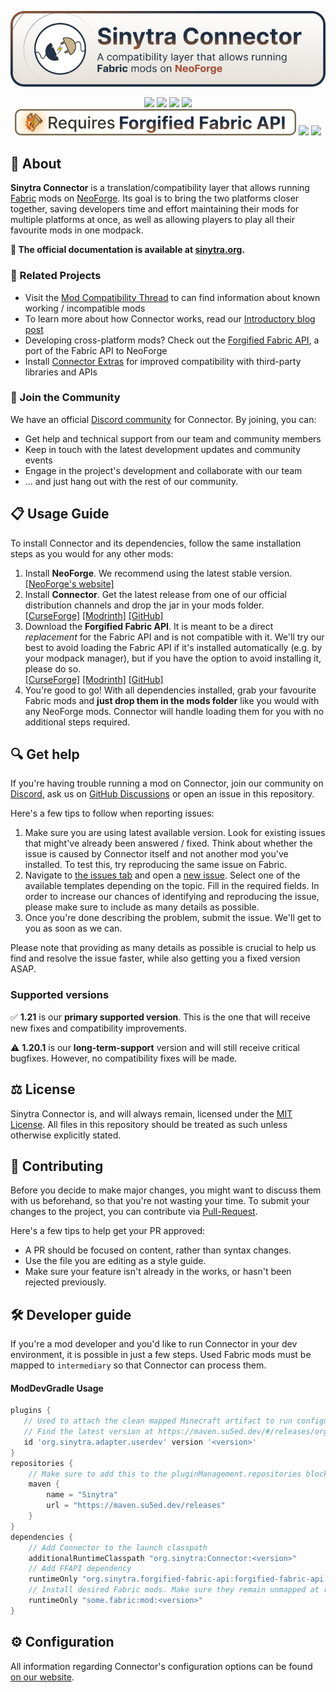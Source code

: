 <p align="center">
  <img src="https://raw.githubusercontent.com/Sinytra/.github/main/art/connector_banner_small.png">
</p>
<p align="center">
  <a href="https://github.com/Sinytra/Connector/actions/workflows/build.yml"><img src="https://github.com/Sinytra/Connector/actions/workflows/build.yml/badge.svg"></a>
  <a href="https://github.com/Sinytra/Connector/releases/latest"><img src="https://img.shields.io/github/v/release/Sinytra/Connector?style=flat&label=Release&include_prereleases&sort=semver"></a>
  <a href="https://legacy.curseforge.com/minecraft/mc-mods/sinytra-connector"><img src="https://cf.way2muchnoise.eu/title/sinytra-connector.svg"></a>
  <a href="https://modrinth.com/mod/connector"><img src="https://img.shields.io/modrinth/dt/u58R1TMW?color=00AF5C&label=modrinth&style=flat&logo=modrinth"></a>
  <a href="https://github.com/Sinytra/ForgifiedFabricAPI"><img src="https://raw.githubusercontent.com/Sinytra/.github/main/badges/forgified-fabric-api-neo/compacter.svg"></a>
  <a href="https://discord.sinytra.org"><img src="https://discordapp.com/api/guilds/1141048834177388746/widget.png?style=shield"></a>
  <a href="https://nightly.link/Sinytra/Connector/workflows/build/dev/Maven%20Local.zip"><img src="https://img.shields.io/badge/Nightly-Download-9a32f0?logo=github"></a>
</p>

## 📖 About

**Sinytra Connector** is a translation/compatibility layer that allows running [Fabric](https://fabricmc.net) mods
on [NeoForge](https://neoforged.net). Its goal is to bring the two platforms closer together, saving
developers time and effort maintaining their mods for multiple platforms at once, as well as allowing players to play
all their favourite mods in one modpack.

**📘 The official documentation is available at [sinytra.org](https://sinytra.org/docs).**

### 🔗 Related Projects

- Visit the [Mod Compatibility Thread](https://github.com/Sinytra/Connector/discussions/12) to can find information about known working / incompatible mods
- To learn more about how Connector works, read our [Introductory blog post](https://github.com/Sinytra/Connector/discussions/11)
- Developing cross-platform mods? Check out the [Forgified Fabric API](https://github.com/Sinytra/ForgifiedFabricAPI), a port of the Fabric API to NeoForge
- Install [Connector Extras](https://github.com/Sinytra/ConnectorExtras) for improved compatibility with third-party libraries and APIs

### 💬 Join the Community

We have an official [Discord community](https://discord.sinytra.org) for Connector. By joining, you can:

- Get help and technical support from our team and community members
- Keep in touch with the latest development updates and community events
- Engage in the project's development and collaborate with our team
- ... and just hang out with the rest of our community.

## 📋 Usage Guide

To install Connector and its dependencies, follow the same installation steps as you would for any other mods:

1. Install **NeoForge**. We recommend using the latest stable version.  
[\[NeoForge's website\]](https://neoforged.net/)
2. Install **Connector**. Get the latest release from one of our official distribution channels and drop the jar in your mods folder.  
[\[CurseForge\]](https://curseforge.com/minecraft/mc-mods/sinytra-connector) [\[Modrinth\]](https://modrinth.com/mod/connector) [\[GitHub\]](https://github.com/Sinytra/Connector/releases)
4. Download the **Forgified Fabric API**.
   It is meant to be a direct *replacement* for the Fabric API and is not compatible with it.
   We'll try our best to avoid loading the Fabric API if it's installed automatically (e.g.
   by your modpack manager), but if you have the option to avoid installing it, please do so.  
[\[CurseForge\]](https://curseforge.com/minecraft/mc-mods/forgified-fabric-api) [\[Modrinth\]](https://modrinth.com/mod/forgified-fabric-api) [\[GitHub\]](https://github.com/Sinytra/ForgifiedFabricAPI/releases/latest)
5. You're good to go! With all dependencies installed, grab your favourite Fabric mods and
   **just drop them in the mods folder** like you would with any NeoForge mods. Connector will handle loading them for
   you with no additional steps required.

## 🔍 Get help

If you're having trouble running a mod on Connector, join our community on [Discord](https://discord.sinytra.org), ask us
on [GitHub Discussions](https://github.com/Sinytra/Connector/discussions) or open an issue in this repository.

Here's a few tips to follow when reporting issues:

1. Make sure you are using latest available version. Look for existing issues that might've already been answered /
   fixed. Think about whether the issue is caused by Connector itself and not another mod you've installed. To test
   this, try reproducing the same issue on Fabric.
2. Navigate to [the issues tab](https://github.com/Sinytra/Connector/issues) and open
   a [new issue](https://github.com/Sinytra/Connector/issues/new/choose). Select one of the available templates
   depending on the topic. Fill in the required fields. In order to increase our chances of identifying and reproducing
   the issue, please make sure to include as many details as possible.
3. Once you're done describing the problem, submit the issue. We'll get to you as soon as we can.

Please note that providing as many details as possible is crucial to help us find and resolve the issue faster, while
also getting you a fixed version ASAP.

### Supported versions

✅ **1.21** is our **primary supported version**.
This is the one that will receive new fixes and compatibility improvements.

⚠️ **1.20.1** is our **long-term-support** version and will still receive critical bugfixes.
However, no compatibility fixes will be made.

## ⚖️ License

Sinytra Connector is, and will always remain, licensed under the [MIT License](https://github.com/Sinytra/Connector/blob/master/LICENSE). All files in this repository should be
treated as such unless otherwise explicitly stated.

## 🤝 Contributing

Before you decide to make major changes, you might want to discuss them with us beforehand, so that you're not wasting
your time.
To submit your changes to the project, you can contribute
via [Pull-Request](https://help.github.com/articles/creating-a-pull-request).

Here's a few tips to help get your PR approved:

* A PR should be focused on content, rather than syntax changes.
* Use the file you are editing as a style guide.
* Make sure your feature isn't already in the works, or hasn't been rejected previously.

## 🛠️ Developer guide

If you're a mod developer and you'd like to run Connector in your dev environment, it is possible in just a few steps.
Used Fabric mods must be mapped to `intermediary` so that Connector can process them.

#### ModDevGradle Usage

```groovy
plugins {
   // Used to attach the clean mapped Minecraft artifact to run configurations
   // Find the latest version at https://maven.su5ed.dev/#/releases/org/sinytra/adapter/userdev/
   id 'org.sinytra.adapter.userdev' version '<version>'
}
repositories {
    // Make sure to add this to the pluginManagement.repositories block in settings.gradle as well
    maven {
        name = "Sinytra"
        url = "https://maven.su5ed.dev/releases"
    }
}
dependencies {
    // Add Connector to the launch classpath
    additionalRuntimeClasspath "org.sinytra:Connector:<version>"
    // Add FFAPI dependency
    runtimeOnly "org.sinytra.forgified-fabric-api:forgified-fabric-api:<version>"
    // Install desired Fabric mods. Make sure they remain unmapped at runtime
    runtimeOnly "some.fabric:mod:<version>"
}
```

## ⚙️ Configuration

All information regarding Connector's configuration options can be found [on our website](https://sinytra.org/docs).